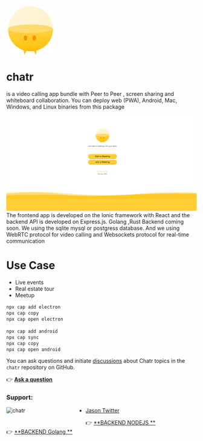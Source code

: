 ![Chatr](https://raw.githubusercontent.com/kmkz-69/vscode-snippet-copilote/main/icon.png)
# chatr
is a video calling app bundle with Peer to Peer , screen sharing and whiteboard collaboration.
You can deploy web (PWA), Android, Mac, Windows, and Linux binaries from this package

![Chatr](https://github.com/kmkz-69/chatr.fr/blob/main/ScreenShot.png)
The frontend app is developed on the Ionic framework with React and the backend API is developed on Express.js.
Golang ,Rust Backend coming soon.
We using the sqlite mysql or postgress database. And we using WebRTC protocol for video calling and Websockets protocol for real-time communication

# Use Case
* Live events
* Real estate tour
* Meetup

```
npx cap add electron
npx cap copy
npx cap open electron

npx cap add android
npx cap sync
npx cap copy
npx cap open android
```
 You can ask questions and initiate [discussions](https://github.com/kmkz-69/chatr.fr/discussions) about Chatr topics in the `chatr` repository on GitHub.

👉 [**Ask a question**](https://github.com/kmkz-69/chatr.fr/discussions/new)

<h3 align="left">Support:</h3>
<p><a href="https://ko-fi.com/chatr"> 
  <img align="left" src="https://cdn.ko-fi.com/cdn/kofi3.png?v=3" height="50" width="210" alt="chatr" />
  </a>
</p>

- [Jason Twitter](https://twitter.com/chatrjason/)  <br>

👉 [**BACKEND NODEJS **](https://github.com/kmkz-69/Chatr-Backend.git) <br>
👉 [**BACKEND Golang **](https://github.com/kmkz-69/GO-chatr-app-backend.git)
